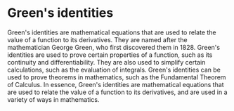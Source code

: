 # Green's identities

Green's identities are mathematical equations that are used to relate the value of a function to its derivatives. They are named after the mathematician George Green, who first discovered them in 1828. Green's identities are used to prove certain properties of a function, such as its continuity and differentiability. They are also used to simplify certain calculations, such as the evaluation of integrals. Green's identities can be used to prove theorems in mathematics, such as the Fundamental Theorem of Calculus. In essence, Green's identities are mathematical equations that are used to relate the value of a function to its derivatives, and are used in a variety of ways in mathematics.
